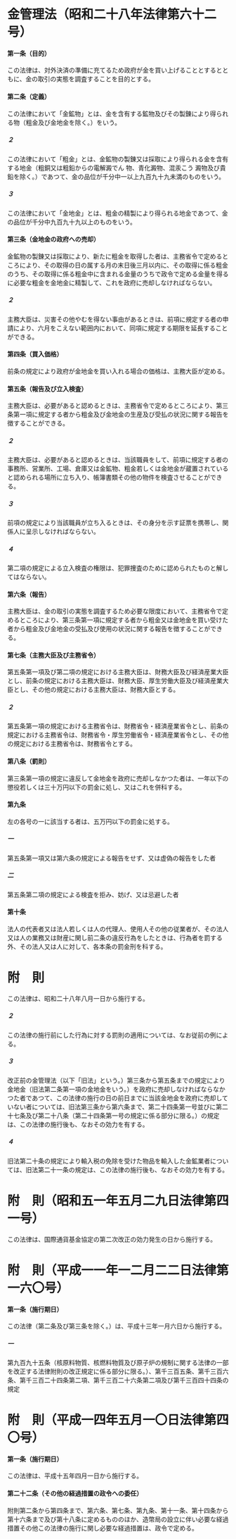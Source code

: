 # 金管理法（昭和二十八年法律第六十二号）
#### 第一条（目的）
この法律は、対外決済の準備に充てるため政府が金を買い上げることとするとともに、金の取引の実態を調査することを目的とする。
#### 第二条（定義）
この法律において「金鉱物」とは、金を含有する鉱物及びその製錬により得られる物（粗金及び金地金を除く。）をいう。
##### ２
この法律において「粗金」とは、金鉱物の製錬又は採取により得られる金を含有する地金（粗銅又は粗鉛からの電解澱でん
物、青化澱物、混汞こう
澱物及び貴鉛を除く。）であつて、金の品位が千分中一以上九百九十九未満のものをいう。
##### ３
この法律において「金地金」とは、粗金の精製により得られる地金であつて、金の品位が千分中九百九十九以上のものをいう。
#### 第三条（金地金の政府への売却）
金鉱物の製錬又は採取により、新たに粗金を取得した者は、主務省令で定めるところにより、その取得の日の属する月の末日後三月以内に、その取得に係る粗金のうち、その取得に係る粗金中に含まれる金量のうちで政令で定める金量を得るに必要な粗金を金地金に精製して、これを政府に売却しなければならない。
##### ２
主務大臣は、災害その他やむを得ない事由があるときは、前項に規定する者の申請により、六月をこえない範囲内において、同項に規定する期限を延長することができる。
#### 第四条（買入価格）
前条の規定により政府が金地金を買い入れる場合の価格は、主務大臣が定める。
#### 第五条（報告及び立入検査）
主務大臣は、必要があると認めるときは、主務省令で定めるところにより、第三条第一項に規定する者から粗金及び金地金の生産及び受払の状況に関する報告を徴することができる。
##### ２
主務大臣は、必要があると認めるときは、当該職員をして、前項に規定する者の事務所、営業所、工場、倉庫又は金鉱物、粗金若しくは金地金が蔵置されていると認められる場所に立ち入り、帳簿書類その他の物件を検査させることができる。
##### ３
前項の規定により当該職員が立ち入るときは、その身分を示す証票を携帯し、関係人に呈示しなければならない。
##### ４
第二項の規定による立入検査の権限は、犯罪捜査のために認められたものと解してはならない。
#### 第六条（報告）
主務大臣は、金の取引の実態を調査するため必要な限度において、主務省令で定めるところにより、第三条第一項に規定する者から粗金又は金地金を買い受けた者から粗金及び金地金の受払及び使用の状況に関する報告を徴することができる。
#### 第七条（主務大臣及び主務省令）
第五条第一項及び第二項の規定における主務大臣は、財務大臣及び経済産業大臣とし、前条の規定における主務大臣は、財務大臣、厚生労働大臣及び経済産業大臣とし、その他の規定における主務大臣は、財務大臣とする。
##### ２
第五条第一項の規定における主務省令は、財務省令・経済産業省令とし、前条の規定における主務省令は、財務省令・厚生労働省令・経済産業省令とし、その他の規定における主務省令は、財務省令とする。
#### 第八条（罰則）
第三条第一項の規定に違反して金地金を政府に売却しなかつた者は、一年以下の懲役若しくは三十万円以下の罰金に処し、又はこれを併科する。
#### 第九条
左の各号の一に該当する者は、五万円以下の罰金に処する。
##### 一
第五条第一項又は第六条の規定による報告をせず、又は虚偽の報告をした者
##### 二
第五条第二項の規定による検査を拒み、妨げ、又は忌避した者
#### 第十条
法人の代表者又は法人若しくは人の代理人、使用人その他の従業者が、その法人又は人の業務又は財産に関し前二条の違反行為をしたときは、行為者を罰する外、その法人又は人に対して、各本条の罰金刑を科する。
# 附　則
この法律は、昭和二十八年八月一日から施行する。
##### ２
この法律の施行前にした行為に対する罰則の適用については、なお従前の例による。
##### ３
改正前の金管理法（以下「旧法」という。）第三条から第五条までの規定により金地金（旧法第二条第一項の金地金をいう。）を政府に売却しなければならなかつた者であつて、この法律の施行の日の前日までに当該金地金を政府に売却していない者については、旧法第三条から第六条まで、第二十四条第一号並びに第二十七条及び第二十八条（第二十四条第一号の規定に係る部分に限る。）の規定は、この法律の施行後も、なおその効力を有する。
##### ４
旧法第二十条の規定により輸入税の免除を受けた物品を輸入した金鉱業者については、旧法第二十一条の規定は、この法律の施行後も、なおその効力を有する。
# 附　則（昭和五一年五月二九日法律第四一号）
この法律は、国際通貨基金協定の第二次改正の効力発生の日から施行する。
# 附　則（平成一一年一二月二二日法律第一六〇号）
#### 第一条（施行期日）
この法律（第二条及び第三条を除く。）は、平成十三年一月六日から施行する。
##### 一
第九百九十五条（核原料物質、核燃料物質及び原子炉の規制に関する法律の一部を改正する法律附則の改正規定に係る部分に限る。）、第千三百五条、第千三百六条、第千三百二十四条第二項、第千三百二十六条第二項及び第千三百四十四条の規定
# 附　則（平成一四年五月一〇日法律第四〇号）
#### 第一条（施行期日）
この法律は、平成十五年四月一日から施行する。
#### 第二十二条（その他の経過措置の政令への委任）
附則第二条から第四条まで、第六条、第七条、第九条、第十一条、第十四条から第十六条まで及び第十八条に定めるもののほか、造幣局の設立に伴い必要な経過措置その他この法律の施行に関し必要な経過措置は、政令で定める。
